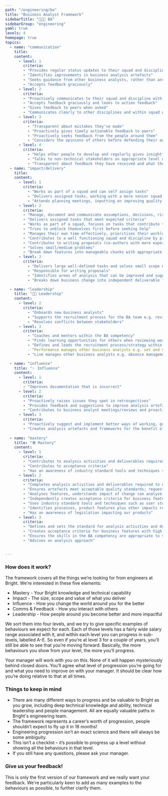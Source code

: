 ```yaml
---
path: "/engineering/ba"
title: "Business Analyst Framework"
sidebarTitle: "🕵🏽‍🔎 BA"
sidebarGroup: "engineering"
yaml: true
levels: 4
homepage: true
topics:
  - name: "communication"
    title:
    content:
      - level: 1
        criteria:
        - "Provides regular status updates to their squad and discipline"
        - "Identifies improvements in business analysis artefacts"
        - "Seeks guidance from other business analysts, rather than answers"
        - "Accepts feedback graciously"
      - level: 2
        criteria:
        - "Proactively communicates to their squad and discipline with what they are working on, why, how it's going and when they need help"
        - "Accepts feedback graciously and looks to action feedback"
        - "Gives feedback to peers when asked"
        - "Communicates clearly to other disciplines and within squad with little need for clarification"
      - level: 3
        criteria:
          - "Transparent about mistakes they've made"
          - "Proactively gives timely actionable feedback to peers"
          - "Proactively seeks feedback from the people around them"
          - "Considers the opinions of others before defending their own"
      - level: 4
        criteria:
          - "Helps other people to develop and regularly gives insightful, useful feedback to those around them"
          - "Talks to non-technical stakeholders on appropriate level of abstraction"
          - "Transparent about feedback they have received and what they are going to do differently"
  - name: "impact/delivery"
    title:
    content:
      - level: 1
        criteria:
          - "Works as part of a squad and can self assign tasks"
          - "Delivers assigned tasks, working with a more senior squad or discipline member, and able to take feedback to improve their work"
          - "Attends planning meetings, inputting on improving quality early and can identify simple risks"
      - level: 2
        criteria:
        - "Manage, document and communicate assumptions, decisions, risks, issues and dependencies"
        - "Delivers assigned tasks that meet expected criteria"
        - "Works as part of a squad, focuses on tasks that contribute to squad goals"
        - "Tries to unblock themselves first before seeking help"
        - "Manages their own time effectively, prioritises their workload well, on time for meetings, aware when blocking others and unblocks"
        - "Contributes to a well functioning squad and discipline by picking ups tasks that need to be done to unblock.  Pairs with others if unable to complete task alone" 
        - "Contributes to writing proposals (co-authors with more experienced analyst)"
        - "Solves small/medium problems"
        - "Break down features into manageable chunks with appropriate measurable acceptance criteria"
      - level: 3
        criteria:
          - "Delivers large well-defined tasks and solves small scope not-well-defined problems"
          - "Responsible for writing proposals"
          - "Identifies areas of analysis that can be improved and suggests improvements"
          - "Breaks down business change into independent deliverable features that give value, can be estimated and appropriately sized"

  - name: "leadership"
    title: "👩‍💼 Leadership"
    content:
      - level: 2
        criteria:
          - "Onboards new business analysts"
          - "Supports the recruitment process for the BA team e.g. reviewing CVs, attending interviews, feedback on candidates"
          - "Resolves conflicts between stakeholders" 
      - level: 3
        criteria:
          - "Coaches and mentors within the BA competency"
          - "Finds learning opportunities for others when reviewing work and follows up"
          - "Defines and leads the recruitment process/strategy within the BA competency
          - "Performance manages other business analysts e.g. set and monitor objectives, complete reviews"
          - "Line manages other business analysts e.g. absence management"

  - name: "influence"
    title: "✨ Influence"
    content:
      - level: 1
        criteria:
        - "Improves documentation that is incorrect"
      - level: 2
        criteria:
        - "Proactively raises issues they spot in retrospectives"
        - "Provides feedback and suggestions to improve analysis artefacts"
        - "Contributes to business analyst meetings/reviews and proactively suggests topics for discussion"
      - level: 3
        criteria:
        - "Proactively suggest and implement better ways of working, good practice and encourage continuous improvement in the team"
        - "Creates analysis artefacts and frameworks for the benefit of all analysts"
  
  - name: "mastery"
    title: "🛠️ Mastery"
    content:
      - level: 1
        criteria:
        - "Contributes to analysis activities and deliverables required to deliver change for a product or process"
        - "Contributes to acceptance criteria"
        - "Has an awareness of industry standard tools and techniques such as user stories, business and IT process mapping/swimlanes, data modelling, workshops, interviews"
      - level: 2
        criteria:
        - "Completes analysis activities and deliverables required to deliver change for a product or process autonomously"   
        - "Ensures artefacts meet acceptable quality standards; request peer review/3 amigos"
        - "Analyses features, understands impact of change can analyse what areas will be affected by a change"
        - "Independently creates acceptance criteria for business features with high customer visibility and medium business risk"
        - "Uses industry standard tools and techniques such as user stories, business and IT process mapping/swimlanes, data modelling, workshops, interviews"
        - "Identifies processes, product features plus other impacts required to deliver recommendations"
        - "Has an awareness of legislation impacting our products"
      - level: 3
        criteria:
        - "Defines and sets the standard for analysis activities and deliverables"          
        - "Creates acceptance criteria for business features with high customer visibility and high business risk. Advises others on how to create acceptance criteria"
        - "Ensures the skills in the BA competency are appropriate to satisfy the needs of the organisation"
        - "Advises on analysis approach"       


---
```


### How does it work?
The framework covers all the things we’re looking for from engineers at Bright. We’re interested in these five elements:
- Mastery - Your Bright knowledge and technical capability
- Impact - The size, scope and value of what you deliver
- Influence - How you change the world around you for the better
- Comms & Feedback - How you interact with others
- Leadership - How people around you become better and more impactful

We sort them into four levels, and we try to give specific examples of behaviours we expect for each. Each of those levels has a fairly wide salary range associated with it, and within each level you can progress in sub-levels, labelled A–E. So even if you’re at level 3 for a couple of years, you’ll still be able to see that you’re moving forward. Basically, the more behaviours you show from your level, the more you’ll progress.

Your manager will work with you on this. None of it will happen mysteriously behind closed doors. You’ll agree what level of progression you’re going for and what you need to improve on with your manager. It should be clear how you’re doing relative to that at all times.

### Things to keep in mind
- There are many different ways to progress and be valuable to Bright as you grow, including deep technical knowledge and ability, technical leadership and people management. All are equally valuable paths in Bright's engineering team.
- The framework represents a career’s worth of progression, people shouldn’t expect to fly up it in 18 months!
- Engineering progression isn’t an exact science and there will always be some ambiguity.
- This isn’t a checklist – it’s possible to progress up a level without showing all the behaviours in that level.
- If you still have any questions, please ask your manager.

### Give us your feedback!
This is only the first version of our framework and we really want your feedback.
We're particularly keen to add as many examples to the behaviours as possible, to further clarify them.